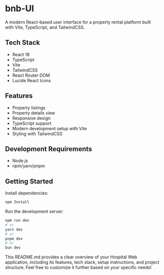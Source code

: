# bnb-UI

A modern React-based user interface for a property rental platform built with Vite, TypeScript, and TailwindCSS.

## Tech Stack

- React 18
- TypeScript
- Vite
- TailwindCSS
- React Router DOM
- Lucide React Icons

## Features
- Property listings
- Property details view
- Responsive design
- TypeScript support
- Modern development setup with Vite
- Styling with TailwindCSS

## Development Requirements

- Node.js
- npm/yarn/pnpm

## Getting Started

Install dependencies:

```bash
npm Install
```

Run the development server:

```bash
npm run dev
# or
yarn dev
# or
pnpm dev
# or
bun dev
```




This README.md provides a clear overview of your Hospital Web application, including its features, tech stack, setup instructions, and project structure. Feel free to customize it further based on your specific needs!



